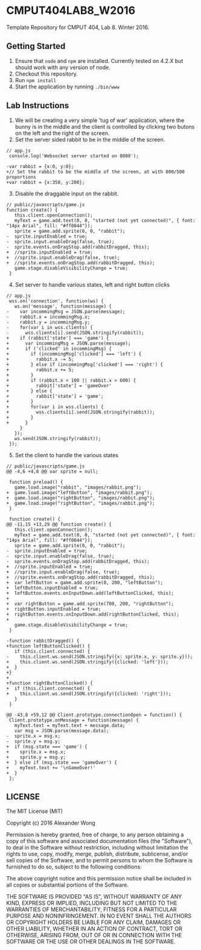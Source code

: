# CMPUT404LAB8_W2016

Template Repository for CMPUT 404, Lab 8. Winter 2016.

## Getting Started

1. Ensure that `node` and `npm` are installed. Currently tested on 4.2.X but should work with any version of node.
2. Checkout this repository.
3. Run `npm install`
4. Start the application by running `./bin/www`

## Lab Instructions

1. We will be creating a very simple 'tug of war' application, where the bunny is in the middle and the client is controlled by clicking two butons on the left and the right of the screen.
2. Set the server sided rabbit to be in the middle of the screen.
```
// app.js
 console.log('Websocket server started on 8080');
 
-var rabbit = {x:0, y:0};
+// Set the rabbit to be the middle of the screen, at with 800/500 proportions
+var rabbit = {x:350, y:200};
```
3. Disable the draggable input on the rabbit.
```
// public/javascripts/game.js
function create() {
   this.client.openConnection();
   myText = game.add.text(0, 0, "started (not yet connected)", { font: "14px Arial", fill: "#ff0044"});
   sprite = game.add.sprite(0, 0, "rabbit");
-  sprite.inputEnabled = true;
-  sprite.input.enableDrag(false, true);
-  sprite.events.onDragStop.add(rabbitDragged, this);
+  //sprite.inputEnabled = true;
+  //sprite.input.enableDrag(false, true);
+  //sprite.events.onDragStop.add(rabbitDragged, this);
   game.stage.disableVisibilityChange = true;
 }
```
4. Set server to handle various states, left and right button clicks
```
// app.js 
 wss.on('connection', function(ws) {
   ws.on('message', function(message) {
-    var incommingMsg = JSON.parse(message);
-    rabbit.x = incommingMsg.x;
-    rabbit.y = incommingMsg.y;
-    for(var i in wss.clients) {
-      wss.clients[i].send(JSON.stringify(rabbit));
+    if (rabbit['state'] === 'game') {
+      var incommingMsg = JSON.parse(message);
+      if ('clicked' in incommingMsg) {
+        if (incommingMsg['clicked'] === 'left') {
+          rabbit.x -= 5;
+        } else if (incommingMsg['clicked'] === 'right') {
+          rabbit.x += 5;
+        }
+        if (rabbit.x < 100 || rabbit.x > 600) {
+          rabbit['state'] = 'gameOver'
+        } else {
+          rabbit['state'] = 'game';
+        }
+        for(var i in wss.clients) {
+          wss.clients[i].send(JSON.stringify(rabbit));
+        }
+      }
     }
   });
   ws.send(JSON.stringify(rabbit));
 });
```
5. Set the client to handle the various states
```
// public/javascripts/game.js
@@ -4,6 +4,8 @@ var sprite = null;
 
 function preload() {
   game.load.image("rabbit", "images/rabbit.png");
+  game.load.image("leftButton", "images/rabbit.png");
+  game.load.image("rightButton", "images/rabbit.png");
+  game.load.image("rightButton", "images/rabbit.png");
 }
 
 function create() {
@@ -11,15 +13,29 @@ function create() {
   this.client.openConnection();
   myText = game.add.text(0, 0, "started (not yet connected)", { font: "14px Arial", fill: "#ff0044"});
   sprite = game.add.sprite(0, 0, "rabbit");
-  sprite.inputEnabled = true;
-  sprite.input.enableDrag(false, true);
-  sprite.events.onDragStop.add(rabbitDragged, this);
+  //sprite.inputEnabled = true;
+  //sprite.input.enableDrag(false, true);
+  //sprite.events.onDragStop.add(rabbitDragged, this);
+  var leftButton = game.add.sprite(0, 200, "leftButton");
+  leftButton.inputEnabled = true;
+  leftButton.events.onInputDown.add(leftButtonClicked, this);
+
+  var rightButton = game.add.sprite(700, 200, "rightButton");
+  rightButton.inputEnabled = true;
+  rightButton.events.onInputDown.add(rightButtonClicked, this);
+
   game.stage.disableVisibilityChange = true;
 }
 
-function rabbitDragged() {
+function leftButtonClicked() {
   if (this.client.connected) {
-    this.client.ws.send(JSON.stringify({x: sprite.x, y: sprite.y}));
+    this.client.ws.send(JSON.stringify({clicked: 'left'}));
+  }
+}
+
+function rightButtonClicked() {
+  if (this.client.connected) {
+    this.client.ws.send(JSON.stringify({clicked: 'right'}));
   }
 }
 
@@ -43,8 +59,12 @@ Client.prototype.connectionOpen = function() {
 Client.prototype.onMessage = function(message) {
   myText.text = myText.text + message.data;
   var msg = JSON.parse(message.data);
-  sprite.x = msg.x;
-  sprite.y = msg.y;
+  if (msg.state === 'game') {
+    sprite.x = msg.x;
+    sprite.y = msg.y;
+  } else if (msg.state === 'gameOver') {
+    myText.text += '\nGameOver!'
+  }
 };
```

## LICENSE

The MIT License (MIT)

Copyright (c) 2016 Alexander Wong

Permission is hereby granted, free of charge, to any person obtaining a copy
of this software and associated documentation files (the "Software"), to deal
in the Software without restriction, including without limitation the rights
to use, copy, modify, merge, publish, distribute, sublicense, and/or sell
copies of the Software, and to permit persons to whom the Software is
furnished to do so, subject to the following conditions:

The above copyright notice and this permission notice shall be included in all
copies or substantial portions of the Software.

THE SOFTWARE IS PROVIDED "AS IS", WITHOUT WARRANTY OF ANY KIND, EXPRESS OR
IMPLIED, INCLUDING BUT NOT LIMITED TO THE WARRANTIES OF MERCHANTABILITY,
FITNESS FOR A PARTICULAR PURPOSE AND NONINFRINGEMENT. IN NO EVENT SHALL THE
AUTHORS OR COPYRIGHT HOLDERS BE LIABLE FOR ANY CLAIM, DAMAGES OR OTHER
LIABILITY, WHETHER IN AN ACTION OF CONTRACT, TORT OR OTHERWISE, ARISING FROM,
OUT OF OR IN CONNECTION WITH THE SOFTWARE OR THE USE OR OTHER DEALINGS IN THE
SOFTWARE.
